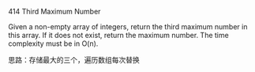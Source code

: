 414 Third Maximum Number

Given a non-empty array of integers, return the third maximum number in this array. If it does not exist, return the maximum number. The time complexity must be in O(n).

思路：存储最大的三个，遍历数组每次替换